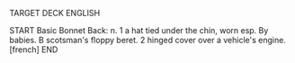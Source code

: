 TARGET DECK
ENGLISH

START
Basic
Bonnet
Back: n. 1 a hat tied under the chin, worn esp. By babies. B scotsman's floppy beret. 2 hinged cover over a vehicle's engine. [french]
END
